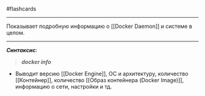 #flashcards
***
Показывает подробную информацию о [[Docker Daemon]] и системе в целом.
***
***Синтаксис***:
>***docker info***
- Выводит версию [[Docker Engine]], ОС и архитектуру, количество [[Контейнер]], количество [[Образ контейнера (Docker Image)]], информацию о сети, настройки и тд.
<!--SR:!2025-10-08,2,210-->
